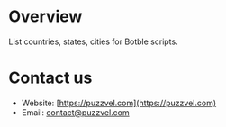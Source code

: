 # Overview
List countries, states, cities for Botble scripts.


# Contact us
- Website: [https://puzzvel.com](https://puzzvel.com)
- Email: [contact@puzzvel.com](mailto:contact@puzzvel.com)
